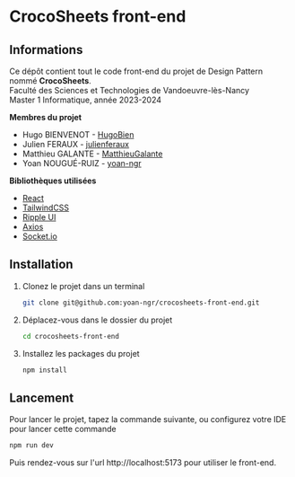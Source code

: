# CrocoSheets front-end

## Informations

Ce dépôt contient tout le code front-end du projet de Design Pattern nommé **CrocoSheets**.  
Faculté des Sciences et Technologies de Vandoeuvre-lès-Nancy  
Master 1 Informatique, année 2023-2024
  
**Membres du projet**
- Hugo BIENVENOT - [HugoBien](https://github.com/HugoBien)
- Julien FERAUX - [julienferaux](https://github.com/julienferaux)
- Matthieu GALANTE - [MatthieuGalante](https://github.com/MatthieuGalante)
- Yoan NOUGUÉ-RUIZ - [yoan-ngr](https://github.com/yoan-ngr)

**Bibliothèques utilisées**
- [React](https://react.dev/)
- [TailwindCSS](https://tailwindcss.com/)
- [Ripple UI](https://www.ripple-ui.com/)
- [Axios](https://axios-http.com/fr/)
- [Socket.io](https://socket.io/)

## Installation

1. Clonez le projet dans un terminal  
   ```bash
   git clone git@github.com:yoan-ngr/crocosheets-front-end.git
   ```
2. Déplacez-vous dans le dossier du projet  
   ```bash
   cd crocosheets-front-end
   ```
3. Installez les packages du projet  
   ```bash
   npm install
   ```

## Lancement

Pour lancer le projet, tapez la commande suivante, ou configurez votre IDE pour lancer cette commande  
```bash
npm run dev
```

Puis rendez-vous sur l'url http://localhost:5173 pour utiliser le front-end.
